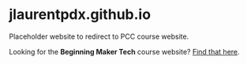 # jlaurentpdx.github.io
Placeholder website to redirect to PCC course website.

Looking for the **Beginning Maker Tech** course website? [Find that here](https://jlaurentpdx.github.io/beginning-maker-tech/).

